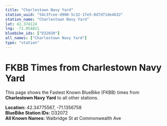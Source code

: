```yaml
---
title: "Charlestown Navy Yard"
station_uuid: "54c3fcee-d900-5c32-1fe5-0d7d71de4b32"
station_name: "Charlestown Navy Yard"
lat: 42.374124
lng: -71.054811
bluebike_ids: ["D32039"]
all_names: ["Charlestown Navy Yard"]
type: "station"
---
```


# FKBB Times from Charlestown Navy Yard

This page shows the Fastest Known BlueBike (FKBB) times from **Charlestown Navy Yard** to all other stations.

**Location:** 42.34775567, -71.1356758  
**BlueBike Station IDs:** D32072  
**All Known Names:** Walbridge St at Commonwealth Ave


